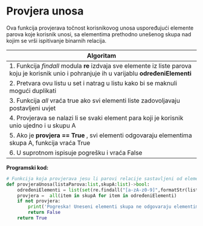 # Provjera unosa

Ova funkcija provjerava točnost korisnikovog unosa uspoređujući elemente parova koje korisnik unosi, sa elementima prethodno unešenog skupa
nad kojim se vrši ispitivanje binarnih relacija.
 
 
| Algoritam                                                                         |
| --------------------------------------------------------------------------------- |
| 1. Funkcija *findall* modula **re** izdvaja sve elemente iz liste parova koju je korisnik unio i pohranjuje ih u varijablu **određeniElementi**                       |
| 2. Pretvara ovu listu u set i natrag u listu kako bi se maknuli mogući duplikati |
| 3. Funkcija *all* vraća true ako svi elementi liste zadovoljavaju postavljeni uvjet |
| 4. Provjerava se nalazi li se svaki element para koji je korisnik unio ujedno i u skupu A | 
| 5. Ako je **provjera == True** , svi elementi odgovaraju elementima skupa A, funkcija vraća True |
| 6. U suprotnom ispisuje pogrešku i vraća False |
  
    
      
 **Programski kod:**       
    
    
```python
# Funkcija koja provjerava jesu li parovi relacije sastavljeni od elemenata skupa koji korisnik unosi
def provjeraUnosa(listaParova:list,skupA:list)->bool:
    određeniElementi = list(set(re.findall("[a-zA-z0-9]",formatStr(listaParova))))
    provjera =  all(item in skupA for item in određeniElementi)
    if not provjera:
        print('Pogreska! Uneseni elementi skupa ne odgovaraju elementima unutar unesenih parova.') 
        return False
    return True
```
